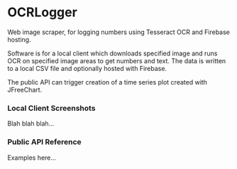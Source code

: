 # OCRLogger
Web image scraper, for logging numbers using Tesseract OCR and Firebase hosting.

Software is for a local client which downloads specified image and runs OCR on specified image areas to get numbers and text.
The data is written to a local CSV file and optionally hosted with Firebase.

The public API can trigger creation of a time series plot created with JFreeChart.

### Local Client Screenshots

Blah blah blah...

### Public API Reference

Examples here...

